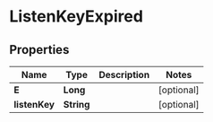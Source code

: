 

# ListenKeyExpired


## Properties

| Name | Type | Description | Notes |
|------------ | ------------- | ------------- | -------------|
|**E** | **Long** |  |  [optional] |
|**listenKey** | **String** |  |  [optional] |



